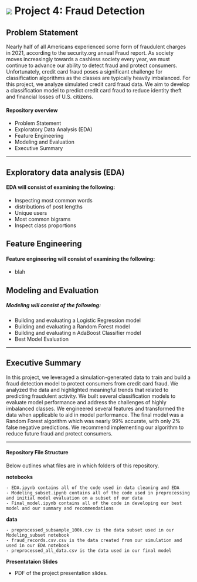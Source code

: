 # ![](https://ga-dash.s3.amazonaws.com/production/assets/logo-9f88ae6c9c3871690e33280fcf557f33.png) Project 4: Fraud Detection

## Problem Statement

Nearly half of all Americans experienced some form of fraudulent charges in 2021, according to the security.org annual Fraud report. As society moves increasingly towards a cashless society every year, we must continue to advance our ability to detect fraud and protect consumers. Unfortunately, credit card fraud poses a significant challenge for classification algorithms as the classes are typically heavily imbalanced. For this project, we analyze simulated credit card fraud data. We aim to develop a classification model to predict credit card fraud to reduce identity theft and financial losses of U.S. citizens.


#### Repository overview

- Problem Statement
- Exploratory Data Analysis (EDA)
- Feature Engineering
- Modeling and Evaluation 
- Executive Summary

---

## Exploratory data analysis (EDA)

#### EDA will consist of examining the following:
- Inspecting most common words
- distributions of post lengths
- Unique users
- Most common bigrams
- Inspect class proportions 

## Feature Engineering

#### Feature engineering will consist of examining the following:
- blah 


## Modeling and Evaluation

##### Modeling will consist of the following:
- Building and evaluating a Logistic Regression model
- Building and evaluating a Random Forest model
- Building and evaluating n AdaBoost Classifier model
- Best Model Evaluation 

---

## Executive Summary

In this project, we leveraged a simulation-generated data to train and build a fraud detection model to protect consumers from credit card fraud. We analyzed the data and highlighted meaningful trends that related to predicting fraudulent activity. We built several classification models to evaluate model performance and address the challenges of highly imbalanced classes. We engineered several features and transformed the data when applicable to aid in model performance. The final model was a Random Forest algorithm which was nearly 99% accurate, with only 2% false negative predictions. We recommend implementing our algorithm to reduce future fraud and protect consumers. 


---

#### Repository File Structure

Below outlines what files are in which folders of this repository.

**notebooks**
```
- EDA.ipynb contains all of the code used in data cleaning and EDA
- Modeling_subset.ipynb contains all of the code used in preprocessing and initial model evaluation on a subset of our data
- Final_model.ipynb contains all of the code in developing our best model and our summary and recommendations
```
**data**
```
- preprocessed_subsample_100k.csv is the data subset used in our Modeling_subset notebook
- fraud_records.csv.csv is the data created from our simulation and used in our EDA notebook
- preprocessed_all_data.csv is the data used in our final model
```
**Presentataion Slides**

- PDF of the project presentation slides.
